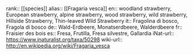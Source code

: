 

rank:: [[species]]
alias:: [[Fragaria vesca]]
en:: woodland strawberry, European strawberry, alpine strawberry, wood strawberry, wild strawberry, Hillside Strawberry, Thin-leaved Wild Strawberry
it:: Fragolina di bosco, Fragola di bosco
de:: Wald-Erdbeere, Monatserdbeere, Walderdbeere
fr:: Fraisier des bois
es:: Fresa, Frutilla, Fresa silvestre, Gallardia
iNat-url:: https://www.inaturalist.org/taxa/50298
wiki-url:: http://en.wikipedia.org/wiki/Fragaria_vesca